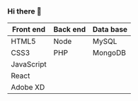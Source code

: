 ### Hi there 👋

Front end     | Back end      | Data base
------------- | ------------- | -------------
HTML5        | Node          | MySQL
CSS3          | PHP   | MongoDB
JavaScript    |   | 
React        |   |
Adobe XD |   |

